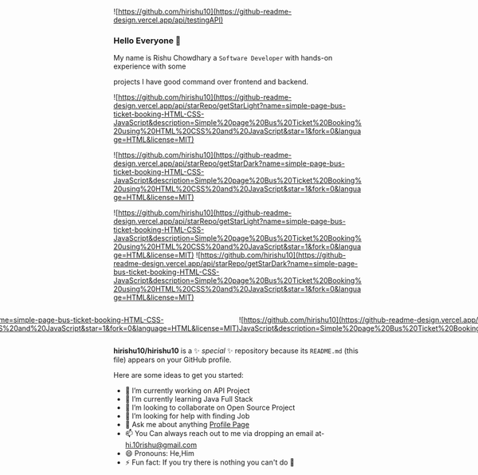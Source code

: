 
<!-- ![test #10](https://github-readme-design.vercel.app/api/getHeadLight) -->

<!-- ### Hi there 👋 -->
<!--
**hirishu10/hirishu10** is a ✨ _special_ ✨ repository because its `README.md` (this file) appears on your GitHub profile.

Here are some ideas to get you started:

- 🔭 I’m currently working on ...
- 🌱 I’m currently learning ...
- 👯 I’m looking to collaborate on ...
- 🤔 I’m looking for help with ...
- 💬 Ask me about ...
- 📫 How to reach me: ...
- 😄 Pronouns: ...
- ⚡ Fun fact: ...
-->

![https://github.com/hirishu10](https://github-readme-design.vercel.app/api/testingAPI)

### Hello Everyone 👋

My name is Rishu Chowdhary a `Software Developer` with hands-on experience with some 

projects I have good command over frontend and backend. 

![https://github.com/hirishu10](https://github-readme-design.vercel.app/api/starRepo/getStarLight?name=simple-page-bus-ticket-booking-HTML-CSS-JavaScript&description=Simple%20page%20Bus%20Ticket%20Booking%20using%20HTML%20CSS%20and%20JavaScript&star=1&fork=0&language=HTML&license=MIT)

![https://github.com/hirishu10](https://github-readme-design.vercel.app/api/starRepo/getStarDark?name=simple-page-bus-ticket-booking-HTML-CSS-JavaScript&description=Simple%20page%20Bus%20Ticket%20Booking%20using%20HTML%20CSS%20and%20JavaScript&star=1&fork=0&language=HTML&license=MIT)
  
  
  
 ![https://github.com/hirishu10](https://github-readme-design.vercel.app/api/starRepo/getStarLight?name=simple-page-bus-ticket-booking-HTML-CSS-JavaScript&description=Simple%20page%20Bus%20Ticket%20Booking%20using%20HTML%20CSS%20and%20JavaScript&star=1&fork=0&language=HTML&license=MIT)                                                                 ![https://github.com/hirishu10](https://github-readme-design.vercel.app/api/starRepo/getStarDark?name=simple-page-bus-ticket-booking-HTML-CSS-JavaScript&description=Simple%20page%20Bus%20Ticket%20Booking%20using%20HTML%20CSS%20and%20JavaScript&star=1&fork=0&language=HTML&license=MIT)           




<div style="display:flex;justify-content:center;align-items:center;">
  
![https://github.com/hirishu10](https://github-readme-design.vercel.app/api/starRepo/getStarLight?name=simple-page-bus-ticket-booking-HTML-CSS-JavaScript&description=Simple%20page%20Bus%20Ticket%20Booking%20using%20HTML%20CSS%20and%20JavaScript&star=1&fork=0&language=HTML&license=MIT)

![https://github.com/hirishu10](https://github-readme-design.vercel.app/api/starRepo/getStarDark?name=simple-page-bus-ticket-booking-HTML-CSS-JavaScript&description=Simple%20page%20Bus%20Ticket%20Booking%20using%20HTML%20CSS%20and%20JavaScript&star=1&fork=0&language=HTML&license=MIT)

</div>

**hirishu10/hirishu10** is a ✨ _special_ ✨ repository because its `README.md` (this file) appears on your GitHub profile.

Here are some ideas to get you started:

- 🔭 I’m currently working on API Project
- 🌱 I’m currently learning Java Full Stack
- 👯 I’m looking to collaborate on Open Source Project
- 🤔 I’m looking for help with finding Job
- 💬 Ask me about anything [Profile Page](https://instantmarkdown.herokuapp.com/)
- 📫 You Can always reach out to me via dropping an email at- [hi.10rishu@gmail.com](https://instantmarkdown.herokuapp.com/)
- 😄 Pronouns: He,Him
- ⚡ Fun fact: If you try there is nothing you can't do 🙂
